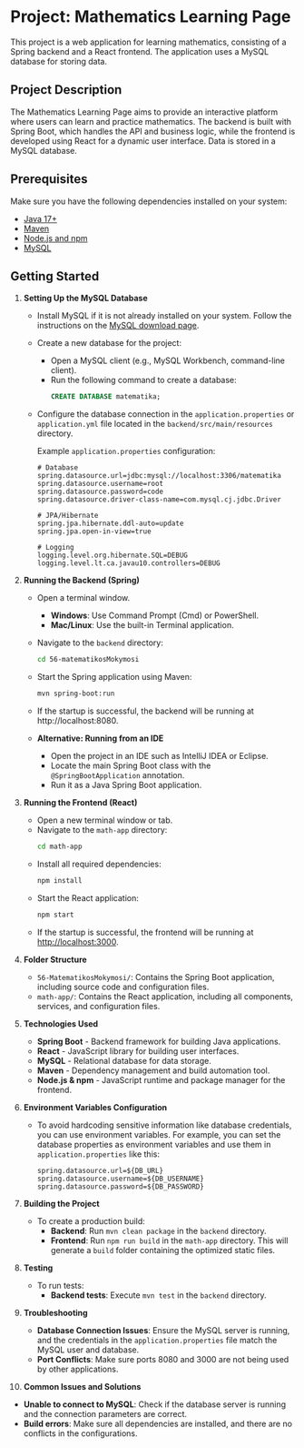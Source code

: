 # Project: Mathematics Learning Page

This project is a web application for learning mathematics, consisting of a Spring backend and a React frontend. The application uses a MySQL database for storing data.

## Project Description

The Mathematics Learning Page aims to provide an interactive platform where users can learn and practice mathematics. The backend is built with Spring Boot, which handles the API and business logic, while the frontend is developed using React for a dynamic user interface. Data is stored in a MySQL database.

## Prerequisites

Make sure you have the following dependencies installed on your system:
- [Java 17+](https://www.oracle.com/java/technologies/javase-jdk17-downloads.html)
- [Maven](https://maven.apache.org/download.cgi)
- [Node.js and npm](https://nodejs.org/)
- [MySQL](https://dev.mysql.com/downloads/)

## Getting Started

1. **Setting Up the MySQL Database**

   - Install MySQL if it is not already installed on your system. Follow the instructions on the [MySQL download page](https://dev.mysql.com/downloads/).
   - Create a new database for the project:
     - Open a MySQL client (e.g., MySQL Workbench, command-line client).
     - Run the following command to create a database:
       ```sql
       CREATE DATABASE matematika;
       ```
   - Configure the database connection in the `application.properties` or `application.yml` file located in the `backend/src/main/resources` directory.

     Example `application.properties` configuration:
     ```properties
     # Database
     spring.datasource.url=jdbc:mysql://localhost:3306/matematika
     spring.datasource.username=root
     spring.datasource.password=code
     spring.datasource.driver-class-name=com.mysql.cj.jdbc.Driver

     # JPA/Hibernate
     spring.jpa.hibernate.ddl-auto=update
     spring.jpa.open-in-view=true

     # Logging
     logging.level.org.hibernate.SQL=DEBUG
     logging.level.lt.ca.javau10.controllers=DEBUG
     ```

2. **Running the Backend (Spring)**

   - Open a terminal window.
     - **Windows**: Use Command Prompt (Cmd) or PowerShell.
     - **Mac/Linux**: Use the built-in Terminal application.
   - Navigate to the `backend` directory:
     ```bash
     cd 56-matematikosMokymosi
     ```
   - Start the Spring application using Maven:
     ```bash
     mvn spring-boot:run
     ```
   - If the startup is successful, the backend will be running at http://localhost:8080.

   - **Alternative: Running from an IDE**
     - Open the project in an IDE such as IntelliJ IDEA or Eclipse.
     - Locate the main Spring Boot class with the `@SpringBootApplication` annotation.
     - Run it as a Java Spring Boot application.

3. **Running the Frontend (React)**

   - Open a new terminal window or tab.
   - Navigate to the `math-app` directory:
     ```bash
     cd math-app
     ```
   - Install all required dependencies:
     ```bash
     npm install
     ```
   - Start the React application:
     ```bash
     npm start
     ```
   - If the startup is successful, the frontend will be running at [http://localhost:3000](http://localhost:3000).

4. **Folder Structure**

   - `56-MatematikosMokymosi/`: Contains the Spring Boot application, including source code and configuration files.
   - `math-app/`: Contains the React application, including all components, services, and configuration files.

5. **Technologies Used**

   - **Spring Boot** - Backend framework for building Java applications.
   - **React** - JavaScript library for building user interfaces.
   - **MySQL** - Relational database for data storage.
   - **Maven** - Dependency management and build automation tool.
   - **Node.js & npm** - JavaScript runtime and package manager for the frontend.

6. **Environment Variables Configuration**

   - To avoid hardcoding sensitive information like database credentials, you can use environment variables. For example, you can set the database properties as environment variables and use them in `application.properties` like this:
     ```properties
     spring.datasource.url=${DB_URL}
     spring.datasource.username=${DB_USERNAME}
     spring.datasource.password=${DB_PASSWORD}
     ```

7. **Building the Project**

   - To create a production build:
     - **Backend**: Run `mvn clean package` in the `backend` directory.
     - **Frontend**: Run `npm run build` in the `math-app` directory. This will generate a `build` folder containing the optimized static files.

8. **Testing**

   - To run tests:
     - **Backend tests**: Execute `mvn test` in the `backend` directory.

9. **Troubleshooting**

   - **Database Connection Issues**: Ensure the MySQL server is running, and the credentials in the `application.properties` file match the MySQL user and database.
   - **Port Conflicts**: Make sure ports 8080 and 3000 are not being used by other applications.

10. **Common Issues and Solutions**

   - **Unable to connect to MySQL**: Check if the database server is running and the connection parameters are correct.
   - **Build errors**: Make sure all dependencies are installed, and there are no conflicts in the configurations.

